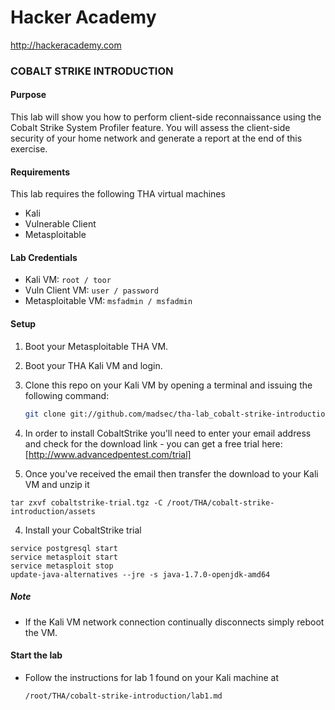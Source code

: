 Hacker Academy
==============
http://hackeracademy.com

### COBALT STRIKE INTRODUCTION

#### Purpose
This lab will show you how to perform client-side reconnaissance using the Cobalt Strike System Profiler feature. You will assess the client-side security of your home network and generate a report at the end of this exercise.

#### Requirements
This lab requires the following THA virtual machines
* Kali
* Vulnerable Client
* Metasploitable

#### Lab Credentials

* Kali VM: `root / toor`
* Vuln Client VM: `user / password`
* Metasploitable VM: `msfadmin / msfadmin`

#### Setup

1. Boot your Metasploitable THA VM.

2. Boot your THA Kali VM and login.

3. Clone this repo on your Kali VM by opening a terminal and issuing the following command:

    ```bash
    git clone git://github.com/madsec/tha-lab_cobalt-strike-introduction /root/THA/cobalt-strike-introduction
    ```

5. In order to install CobaltStrike you'll need to enter your email address and check for the download link - you can get a free trial here: [http://www.advancedpentest.com/trial]

6. Once you've received the email then transfer the download to your Kali VM and unzip it

  ```
  tar zxvf cobaltstrike-trial.tgz -C /root/THA/cobalt-strike-introduction/assets
  ```

4. Install your CobaltStrike trial

  ```
  service postgresql start
  service metasploit start
  service metasploit stop
  update-java-alternatives --jre -s java-1.7.0-openjdk-amd64
  ```

##### Note
* If the Kali VM network connection continually disconnects simply reboot the VM.

#### Start the lab
* Follow the instructions for lab 1 found on your Kali machine at 
  ```
  /root/THA/cobalt-strike-introduction/lab1.md
  ```
 

